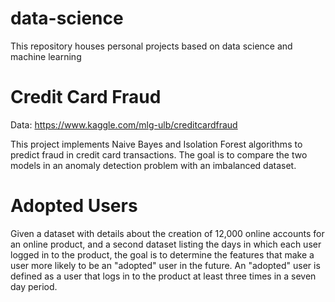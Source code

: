 # data-science
This repository houses personal projects based on data science and machine learning

# Credit Card Fraud
Data: https://www.kaggle.com/mlg-ulb/creditcardfraud

This project implements Naive Bayes and Isolation Forest algorithms to predict fraud in credit card transactions. The goal is to compare the two models in an anomaly detection problem with an imbalanced dataset.

# Adopted Users
Given a dataset with details about the creation of 12,000 online accounts for an online product, and a second dataset listing the days in which each user logged in to the product, the goal is to determine the features that make a user more likely to be an "adopted" user in the future. An "adopted" user is defined as a user that logs in to the product at least three times in a seven day period.
